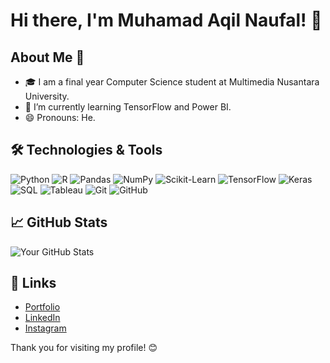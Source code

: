 # Hi there, I'm Muhamad Aqil Naufal! 👋

<!-- [![Linkedin Badge](https://img.shields.io/badge/-Muhamad_Aqil_Naufal-blue?style=flat-square&logo=Linkedin&logoColor=white&link=https://www.linkedin.com/in/maqilnaufal/)](https://www.linkedin.com/in/maqilnaufal/)
[![Gmail Badge](https://img.shields.io/badge/-naulynaufal@gmail.com-c14438?style=flat-square&logo=Gmail&logoColor=white&link=mailto:naulynaufal@gmail.com)](mailto:naulynaufal@gmail.com)
[![GitHub followers](https://img.shields.io/github/followers/MAqilNaufal?label=Follow&style=social)](https://github.com/MAqilNaufal/?tab=follow)
[![Visits Badge](https://badges.pufler.dev/visits/MAqilNaufal/MAqilNaufal)](https://github.com/MAqilNaufal) -->

## About Me 🚀

- 🎓 I am a final year Computer Science student at Multimedia Nusantara University.
- 🌱 I’m currently learning TensorFlow and Power BI.
- 😄 Pronouns: He.
<!-- - 👯 I’m looking to collaborate on [projects or types of collaborations you're interested in]. -->
<!-- - 💬 Ask me about [topics you are knowledgeable about]. -->
<!-- - 📫 How to reach me: naulynaufal@gmail,com. -->

## 🛠️ Technologies & Tools

![Python](https://img.shields.io/badge/-Python-333?style=flat-square&logo=python)
![R](https://img.shields.io/badge/-R-333?style=flat-square&logo=r)
![Pandas](https://img.shields.io/badge/-Pandas-333?style=flat-square&logo=pandas)
![NumPy](https://img.shields.io/badge/-NumPy-333?style=flat-square&logo=numpy)
![Scikit-Learn](https://img.shields.io/badge/-Scikit--Learn-333?style=flat-square&logo=scikit-learn)
![TensorFlow](https://img.shields.io/badge/-TensorFlow-333?style=flat-square&logo=tensorflow)
![Keras](https://img.shields.io/badge/-Keras-333?style=flat-square&logo=keras)
![SQL](https://img.shields.io/badge/-SQL-333?style=flat-square&logo=postgresql)
![Tableau](https://img.shields.io/badge/-Tableau-333?style=flat-square&logo=tableau)
![Git](https://img.shields.io/badge/-Git-333?style=flat-square&logo=git)
![GitHub](https://img.shields.io/badge/-GitHub-333?style=flat-square&logo=github)

<!-- ## 📊 Most Used Languages

![Top Langs](https://github-readme-stats.vercel.app/api/top-langs/?username=MAqilNaufal&layout=compact&hide_border=true) -->

## 📈 GitHub Stats

![Your GitHub Stats](https://github-readme-stats.vercel.app/api?username=MAqilNaufal&show_icons=true&hide_border=true)

<!-- ## 🏆 GitHub Trophies

![trophy](https://github-profile-trophy.vercel.app/?username=yourgithubusername&theme=onedark) -->

## 🔗 Links

- [Portfolio](https://naulynaufal.com)
- [LinkedIn](https://www.linkedin.com/in/maqilnaufal/)
- [Instagram](https://www.instagram.com/naufalnauly/)

Thank you for visiting my profile! 😊
